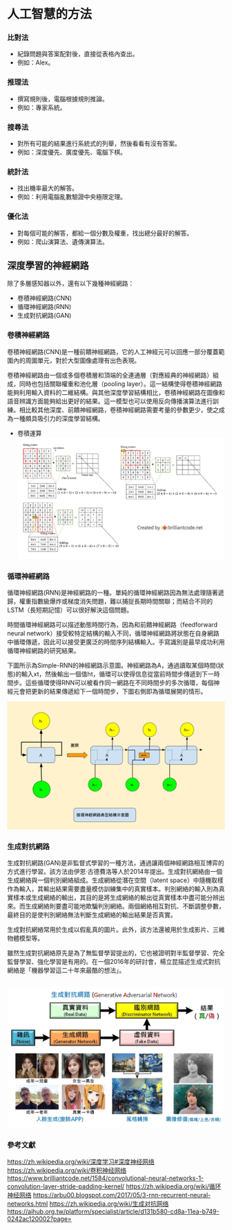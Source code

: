 # 人工智慧的方法
### 比對法
* 紀錄問題與答案配對後，直接從表格內查出。
* 例如：Alex。
### 推理法
* 撰寫規則後，電腦根據規則推論。
* 例如：專家系統。
### 搜尋法
* 對所有可能的結果進行系統式的列舉，然後看看有沒有答案。
* 例如：深度優先、廣度優先、電腦下棋。
### 統計法
* 找出機率最大的解答。
* 例如：利用電腦亂數驗證中央極限定理。
### 優化法
* 對每個可能的解答，都給一個分數及權重，找出總分最好的解答。
* 例如：爬山演算法、遺傳演算法。
## 深度學習的神經網路
除了多層感知器以外，還有以下幾種神經網路：
* 卷積神經網路(CNN)
* 循環神經網路(RNN)
* 生成對抗網路(GAN)
### 卷積神經網路
卷積神經網路(CNN)是一種前饋神經網路，它的人工神經元可以回應一部分覆蓋範圍內的周圍單元，對於大型圖像處理有出色表現。

卷積神經網路由一個或多個卷積層和頂端的全連通層（對應經典的神經網路）組成，同時也包括關聯權重和池化層（pooling layer）。這一結構使得卷積神經網路能夠利用輸入資料的二維結構。與其他深度學習結構相比，卷積神經網路在圖像和語音辨識方面能夠給出更好的結果。這一模型也可以使用反向傳播演算法進行訓練。相比較其他深度、前饋神經網路，卷積神經網路需要考量的參數更少，使之成為一種頗具吸引力的深度學習結構。
* 卷積運算
![卷積神經網路](../image/CNN.jpg)
### 循環神經網路
循環神經網路(RNN)是神經網路的一種。單純的循環神經網路因為無法處理隨著遞歸，權重指數級爆炸或梯度消失問題，難以捕捉長期時間關聯；而結合不同的LSTM（長短期記憶）可以很好解決這個問題。

時間循環神經網路可以描述動態時間行為，因為和前饋神經網路（feedforward neural network）接受較特定結構的輸入不同，循環神經網路將狀態在自身網路中循環傳遞，因此可以接受更廣泛的時間序列結構輸入。手寫識別是最早成功利用循環神經網路的研究結果。

下圖所示為Simple-RNN的神經網路示意圖。神經網路為A，通過讀取某個時間(狀態)的輸入xt，然後輸出一個值ht，循環可以使得信息從當前時間步傳遞到下一時間步。這些循環使得RNN可以被看作同一網路在不同時間步的多次循環，每個神經元會把更新的結果傳遞給下一個時間步，下圖右側即為循環展開的情形。

![卷積神經網路](../image/RNN.jpg)
### 生成對抗網路
生成對抗網路(GAN)是非監督式學習的一種方法，通過讓兩個神經網路相互博弈的方式進行學習。該方法由伊恩·古德費洛等人於2014年提出。生成對抗網絡由一個生成網絡與一個判別網絡組成。生成網絡從潛在空間（latent space）中隨機取樣作為輸入，其輸出結果需要盡量模仿訓練集中的真實樣本。判別網絡的輸入則為真實樣本或生成網絡的輸出，其目的是將生成網絡的輸出從真實樣本中盡可能分辨出來。而生成網絡則要盡可能地欺騙判別網絡。兩個網絡相互對抗、不斷調整參數，最終目的是使判別網絡無法判斷生成網絡的輸出結果是否真實。

生成對抗網絡常用於生成以假亂真的圖片。此外，該方法還被用於生成影片、三維物體模型等。

雖然生成對抗網絡原先是為了無監督學習提出的，它也被證明對半監督學習、完全監督學習、強化學習是有用的。在一個2016年的研討會，楊立昆描述生成式對抗網絡是「機器學習這二十年來最酷的想法」。

![生成對抗網路](../image/GAN.jpg)
---
### 參考文獻
https://zh.wikipedia.org/wiki/深度学习#深度神经网络
https://zh.wikipedia.org/wiki/卷积神经网络
https://www.brilliantcode.net/1584/convolutional-neural-networks-1-convolution-layer-stride-padding-kernel/
https://zh.wikipedia.org/wiki/循环神经网络
https://arbu00.blogspot.com/2017/05/3-rnn-recurrent-neural-networks.html
https://zh.wikipedia.org/wiki/生成对抗网络
https://aihub.org.tw/platform/specialist/article/d131b580-cd8a-11ea-b749-0242ac120002?page=
